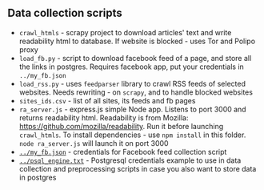 ## Data collection scripts

* `crawl_htmls` - scrapy project to download articles' text and write readability html to database. If website is blocked - uses Tor and Polipo proxy
* `load_fb.py` - script to download facebook feed of a page, and store all the links in postgres. Requires facebook app, put your credentials in `../my_fb.json`
* `load_rss.py` - uses `feedparser` library to crawl RSS feeds of selected websites. Needs rewriting - on `scrapy`, and to handle blocked websites
* `sites_ids.csv` - list of all sites, its feeds and fb pages
* `ra_server.js` - express.js simple Node app. Listens to port 3000 and returns readability html. Readability is from Mozilla: https://github.com/mozilla/readability. Run it before launching `crawl_htmls`. To install dependencies - use `npm install` in this folder. `node ra_server.js` will launch it on port 3000
* [`../my_fb.json`](../my_fb.json) - credentials for Facebook feed collection script
* [`../psql_engine.txt`](../psql_engine.txt) - Postgresql credentials example to use in data collection and preprocessing scripts in case you also want to store data in postgres
